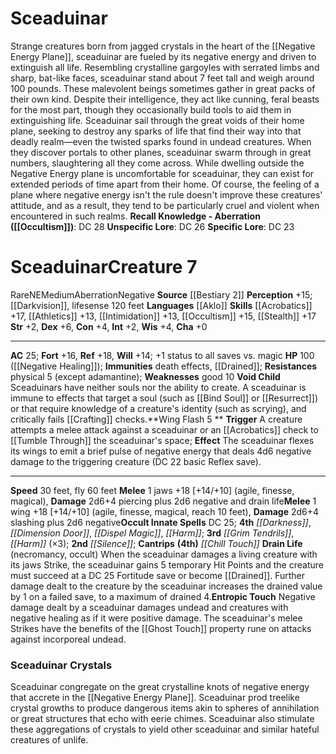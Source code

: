 ﻿---
ac: '25'
alignment: NE
all_resistance: null
burrow_speed: null
charisma: '+0'
climb_speed: null
constitution: '+4'
creature_ability:
- Drain Life
- Entropic Touch
- Void Child
- Wing Flash
creature_family: null
description: "Strange creatures born from jagged crystals in the heart of the [[DATABASE/plane/Negative\
  \ Energy Plane|Negative Energy Plane]] , sceaduinar are fueled by its negative energy\
  \ and driven to extinguish all life. Resembling crystalline gargoyles with serrated\
  \ limbs and sharp, bat-like faces, sceaduinar stand about 7 feet tall and weigh\
  \ around 100 pounds.<br/><br/> These malevolent beings sometimes gather in great\
  \ packs of their own kind. Despite their intelligence, they act like cunning, feral\
  \ beasts for the most part, though they occasionally build tools to aid them in\
  \ extinguishing life. Sceaduinar sail through the great voids of their home plane,\
  \ seeking to destroy any sparks of life that find their way into that deadly realm\u2014\
  even the twisted sparks found in undead creatures.<br/><br/> When they discover\
  \ portals to other planes, sceaduinar swarm through in great numbers, slaughtering\
  \ all they come across. While dwelling outside the Negative Energy plane is uncomfortable\
  \ for sceaduinar, they can exist for extended periods of time apart from their home.\
  \ Of course, the feeling of a plane where negative energy isn't the rule doesn't\
  \ improve these creatures' attitude, and as a result, they tend to be particularly\
  \ cruel and violent when encountered in such realms.<br/><br/><b><u>Recall Knowledge\
  \ - Aberration</u> ( [[DATABASE/skill/Occultism|Occultism]] )</b>: DC 28<br/><b><u>Unspecific\
  \ Lore</u></b>: DC 26<br/><b><u>Specific Lore</u></b>: DC 23"
dexterity: '+6'
element: null
fly_speed: '60'
fortitude: '+16'
hardness: null
hp: 100 ( negative healing )
id: '794'
immunity:
- '[[DATABASE/trait/Death|death]] effects'
- '[[DATABASE/condition/Drained|drained]]'
intelligence: '+2'
land_speed: '30'
language:
- '[[DATABASE/language/Aklo|Aklo]]'
level: '7'
max_speed: '60'
name: Sceaduinar
perception: '+15'
rarity: Rare
reflex: '+18'
resistance:
- physical 5 (except adamantine)
rus_type_level: null
school: null
sense:
- '[[DATABASE/monsterability/Darkvision|greater darkvision]]'
- lifesense 120 feet
size: Medium
skill:
- '[[DATABASE/skill/Acrobatics|Acrobatics]] +17'
- '[[DATABASE/skill/Athletics|Athletics]] +13'
- '[[DATABASE/skill/Intimidation|Intimidation]] +13'
- '[[DATABASE/skill/Occultism|Occultism]] +15'
- '[[DATABASE/skill/Stealth|Stealth]] +17'
source: '[[DATABASE/source/Bestiary 2|Bestiary 2]]'
speed:
- 30 feet
- fly 60 feet
spell:
- '[[DATABASE/spell/Chill Touch|Chill Touch]]'
- '[[DATABASE/spell/Darkness|Darkness]]'
- '[[DATABASE/spell/Dimension Door|Dimension Door]]'
- '[[DATABASE/spell/Dispel Magic|Dispel Magic]]'
- '[[DATABASE/spell/Grim Tendrils|GrimTendrils]]'
- '[[DATABASE/spell/Harm|Harm]]'
- '[[DATABASE/spell/Silence|Silence]]'
strength: '+2'
strength_req: '2'
strongest_save:
- Reflex
swim_speed: null
trait:
- '[[DATABASE/trait/Aberration|Aberration]]'
- '[[DATABASE/trait/Negative|Negative]]'
- '[[DATABASE/trait/Rare|Rare]]'
type: Creature
vision: Greater darkvision
weakest_save:
- Will
weakness:
- good 10
will: '+14'
wisdom: '+4'

---
# Sceaduinar

Strange creatures born from jagged crystals in the heart of the [[Negative Energy Plane]], sceaduinar are fueled by its negative energy and driven to extinguish all life. Resembling crystalline gargoyles with serrated limbs and sharp, bat-like faces, sceaduinar stand about 7 feet tall and weigh around 100 pounds.
 These malevolent beings sometimes gather in great packs of their own kind. Despite their intelligence, they act like cunning, feral beasts for the most part, though they occasionally build tools to aid them in extinguishing life. Sceaduinar sail through the great voids of their home plane, seeking to destroy any sparks of life that find their way into that deadly realm—even the twisted sparks found in undead creatures.
 When they discover portals to other planes, sceaduinar swarm through in great numbers, slaughtering all they come across. While dwelling outside the Negative Energy plane is uncomfortable for sceaduinar, they can exist for extended periods of time apart from their home. Of course, the feeling of a plane where negative energy isn't the rule doesn't improve these creatures' attitude, and as a result, they tend to be particularly cruel and violent when encountered in such realms.
**Recall Knowledge - Aberration ([[Occultism]])**: DC 28
**Unspecific Lore**: DC 26
**Specific Lore**: DC 23

# Sceaduinar<span class="item-type">Creature 7</span>

<span class="trait-rare item-trait">Rare</span><span class="trait-alignment item-trait">NE</span><span class="trait-size item-trait">Medium</span><span class="item-trait">Aberration</span><span class="item-trait">Negative</span>
**Source** [[Bestiary 2]] 
**Perception** +15; [[Darkvision]], lifesense 120 feet
**Languages** [[Aklo]]
**Skills** [[Acrobatics]] +17, [[Athletics]] +13, [[Intimidation]] +13, [[Occultism]] +15, [[Stealth]] +17
**Str** +2, **Dex** +6, **Con** +4, **Int** +2, **Wis** +4, **Cha** +0

---
**AC** 25; **Fort** +16, **Ref** +18, **Will** +14; +1 status to all saves vs. magic
**HP** 100 ([[Negative Healing]]); **Immunities** death effects, [[Drained]]; **Resistances** physical 5 (except adamantine); **Weaknesses** good 10
<span class="in-box-ability">**Void Child** Sceaduinars have neither souls nor the ability to create. A sceaduinar is immune to effects that target a soul (such as [[Bind Soul]] or [[Resurrect]]) or that require knowledge of a creature's identity (such as scrying), and critically fails [[Crafting]] checks.</span><span class="in-box-ability">**Wing Flash <span class="action-icon">5</span> ** **Trigger** A creature attempts a melee attack against a sceaduinar or an [[Acrobatics]] check to [[Tumble Through]] the sceaduinar's space; **Effect** The sceaduinar flexes its wings to emit a brief pulse of negative energy that deals 4d6 negative damage to the triggering creature (DC 22 basic Reflex save).</span>

---
**Speed** 30 feet, fly 60 feet
<span class="in-box-ability">**Melee** <span class="action-icon">1</span> jaws +18 [+14/+10] (agile, finesse, magical), **Damage** 2d6+4 piercing plus 2d6 negative and drain life</span><span class="in-box-ability">**Melee** <span class="action-icon">1</span> wing +18 [+14/+10] (agile, finesse, magical, reach 10 feet), **Damage** 2d6+4 slashing plus 2d6 negative</span>**Occult Innate Spells** DC 25; **4th** _[[Darkness]]_, _[[Dimension Door]]_, _[[Dispel Magic]]_, _[[Harm]]_; **3rd** _[[Grim Tendrils]]_, _[[Harm]]_ (×3); **2nd** _[[Silence]]_; **Cantrips** **(4th)** _[[Chill Touch]]_
<span class="in-box-ability">**Drain Life** (necromancy, occult) When the sceaduinar damages a living creature with its jaws Strike, the sceaduinar gains 5 temporary Hit Points and the creature must succeed at a DC 25 Fortitude save or become [[Drained]]. Further damage dealt to the creature by the sceaduinar increases the drained value by 1 on a failed save, to a maximum of drained 4.</span><span class="in-box-ability">**Entropic Touch** Negative damage dealt by a sceaduinar damages undead and creatures with negative healing as if it were positive damage. The sceaduinar's melee Strikes have the benefits of the [[Ghost Touch]] property rune on attacks against incorporeal undead.</span>

###  Sceaduinar Crystals

Sceaduinar congregate on the great crystalline knots of negative energy that accrete in the [[Negative Energy Plane]]. Sceaduinar prod treelike crystal growths to produce dangerous items akin to spheres of annihilation or great structures that echo with eerie chimes. Sceaduinar also stimulate these aggregations of crystals to yield other sceaduinar and similar hateful creatures of unlife.
